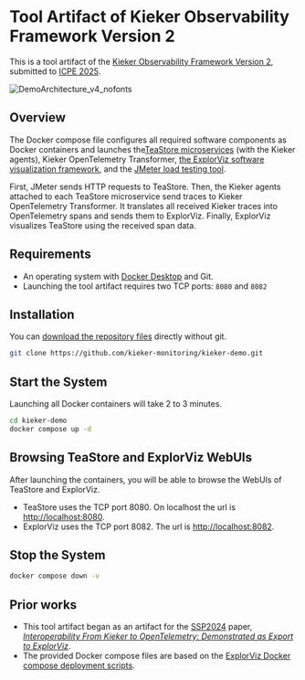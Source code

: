 # Tool Artifact of Kieker Observability Framework Version 2

This is a tool artifact of the [Kieker Observability Framework Version
2](https://github.com/kieker-monitoring/kieker), submitted to [ICPE
2025](https://icpe2025.spec.org/).

![DemoArchitecture_v4_nofonts](https://github.com/user-attachments/assets/c8bdc7e0-cd3a-41ec-b701-ee8b27eba89b)

## Overview

The Docker compose file configures all required software components as Docker
containers and launches the[TeaStore
microservices](https://github.com/DescartesResearch/TeaStore) (with the Kieker
agents), Kieker OpenTelemetry Transformer, [the ExplorViz software
visualization framework](https://github.com/ExplorViz/frontend/), and the
[JMeter load testing tool](https://github.com/apache/jmeter).

First, JMeter sends HTTP requests to TeaStore. Then, the Kieker agents attached
to each TeaStore microservice send traces to Kieker OpenTelemetry Transformer.
It translates all received Kieker traces into OpenTelemetry spans and sends
them to ExplorViz. Finally, ExplorViz visualizes TeaStore using the received
span data.

## Requirements

* An operating system with [Docker Desktop](https://docs.docker.com/desktop/) and Git.
* Launching the tool artifact requires two TCP ports: ``8080`` and ``8082``

## Installation

You can [download the repository files](https://github.com/kieker-monitoring/kieker-demo/archive/refs/heads/main.zip) directly without git.

```bash
git clone https://github.com/kieker-monitoring/kieker-demo.git
```

## Start the System

Launching all Docker containers will take 2 to 3 minutes.

```bash
cd kieker-demo
docker compose up -d
```

## Browsing TeaStore and ExplorViz WebUIs

After launching the containers, you will be able to browse the WebUIs of TeaStore and ExplorViz.

* TeaStore uses the TCP port 8080. On localhost the url is [http://localhost:8080](http://localhost:8080).
* ExplorViz uses the TCP port 8082. The url is [http://localhost:8082](http://localhost:8082).

## Stop the System

```bash
docker compose down -v
```

## Prior works

* This tool artifact began as an artifact for the
  [SSP2024](https://www.performance-symposium.org/ssp-2024/) paper,
  [*Interoperability From Kieker to OpenTelemetry: Demonstrated as Export to
  ExplorViz*](https://arxiv.org/abs/2411.07982).
* The provided Docker compose files are based on the [ExplorViz Docker compose
  deployment scripts](https://github.com/ExplorViz/deployment).
